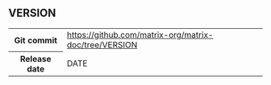 <!--
This is a header file for the generated changelog.

Variables:
    VERSION  = Replaced by the version number (eg: v1.2)
    DATE     = Replaced by the date (eg: April 01, 2021)
-->

## VERSION

<table class="release-info">
<tr><th>Git commit</th><td><a href="https://github.com/matrix-org/matrix-doc/tree/VERSION">https://github.com/matrix-org/matrix-doc/tree/VERSION</a></td>
<tr><th>Release date</th><td>DATE</td>
</table>

<!-- Intentionally blank line to ensure headers work in the concatenated changelog -->
